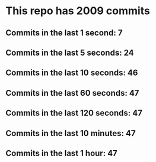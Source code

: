 # This repo has 2009 commits

## Commits in the last 1 second: 7
## Commits in the last 5 seconds: 24
## Commits in the last 10 seconds: 46
## Commits in the last 60 seconds: 47
## Commits in the last 120 seconds: 47
## Commits in the last 10 minutes: 47
## Commits in the last 1 hour: 47
